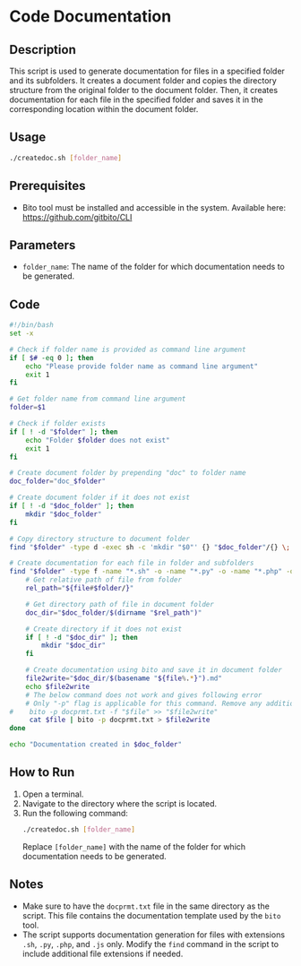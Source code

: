 # Code Documentation

## Description
This script is used to generate documentation for files in a specified folder and its subfolders. It creates a document folder and copies the directory structure from the original folder to the document folder. Then, it creates documentation for each file in the specified folder and saves it in the corresponding location within the document folder.

## Usage
```bash
./createdoc.sh [folder_name]
```

## Prerequisites
- Bito tool must be installed and accessible in the system.  Available here: https://github.com/gitbito/CLI

## Parameters
- `folder_name`: The name of the folder for which documentation needs to be generated.

## Code
```bash
#!/bin/bash
set -x

# Check if folder name is provided as command line argument
if [ $# -eq 0 ]; then
    echo "Please provide folder name as command line argument"
    exit 1
fi

# Get folder name from command line argument
folder=$1

# Check if folder exists
if [ ! -d "$folder" ]; then
    echo "Folder $folder does not exist"
    exit 1
fi

# Create document folder by prepending "doc" to folder name
doc_folder="doc_$folder"

# Create document folder if it does not exist
if [ ! -d "$doc_folder" ]; then
    mkdir "$doc_folder"
fi

# Copy directory structure to document folder
find "$folder" -type d -exec sh -c 'mkdir "$0"' {} "$doc_folder"/{} \;

# Create documentation for each file in folder and subfolders
find "$folder" -type f -name "*.sh" -o -name "*.py" -o -name "*.php" -o -name "*.js" | while read file; do
    # Get relative path of file from folder
    rel_path="${file#$folder/}"

    # Get directory path of file in document folder
    doc_dir="$doc_folder/$(dirname "$rel_path")"

    # Create directory if it does not exist
    if [ ! -d "$doc_dir" ]; then
        mkdir "$doc_dir"
    fi

    # Create documentation using bito and save it in document folder
    file2write="$doc_dir/$(basename "${file%.*}").md"
    echo $file2write
    # The below command does not work and gives following error
    # Only "-p" flag is applicable for this command. Remove any additional flags and then try again.
#    bito -p docprmt.txt -f "$file" >> "$file2write"
     cat $file | bito -p docprmt.txt > $file2write
done

echo "Documentation created in $doc_folder"
```

## How to Run
1. Open a terminal.
2. Navigate to the directory where the script is located.
3. Run the following command:
   ```bash
   ./createdoc.sh [folder_name]
   ```
   Replace `[folder_name]` with the name of the folder for which documentation needs to be generated.

## Notes
- Make sure to have the `docprmt.txt` file in the same directory as the script. This file contains the documentation template used by the `bito` tool.
- The script supports documentation generation for files with extensions `.sh`, `.py`, `.php`, and `.js` only. Modify the `find` command in the script to include additional file extensions if needed.

